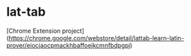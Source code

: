 # lat-tab
[Chrome Extension project] (https://chrome.google.com/webstore/detail/lattab-learn-latin-prover/eiocjaocpmackhbaffoejkcmnfbdpgpj)

